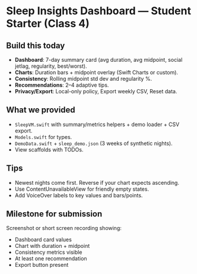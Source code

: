 # Sleep Insights Dashboard — Student Starter (Class 4)

## Build this today
- **Dashboard**: 7-day summary card (avg duration, avg midpoint, social jetlag, regularity, best/worst).
- **Charts**: Duration bars + midpoint overlay (Swift Charts or custom).
- **Consistency**: Rolling midpoint std dev and regularity %.
- **Recommendations**: 2–4 adaptive tips.
- **Privacy/Export**: Local-only policy, Export weekly CSV, Reset data.

## What we provided
- `SleepVM.swift` with summary/metrics helpers + demo loader + CSV export.
- `Models.swift` for types.
- `DemoData.swift` + `sleep_demo.json` (3 weeks of synthetic nights).
- View scaffolds with TODOs.

## Tips
- Newest nights come first. Reverse if your chart expects ascending.
- Use ContentUnavailableView for friendly empty states.
- Add VoiceOver labels to key values and bars/points.

## Milestone for submission
Screenshot or short screen recording showing:
- Dashboard card values
- Chart with duration + midpoint
- Consistency metrics visible
- At least one recommendation
- Export button present
